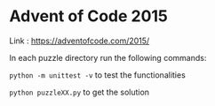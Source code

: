 # Advent of Code 2015

Link : https://adventofcode.com/2015/

In each puzzle directory run the following commands:

`python -m unittest -v` to test the functionalities

`python puzzleXX.py` to get the solution
